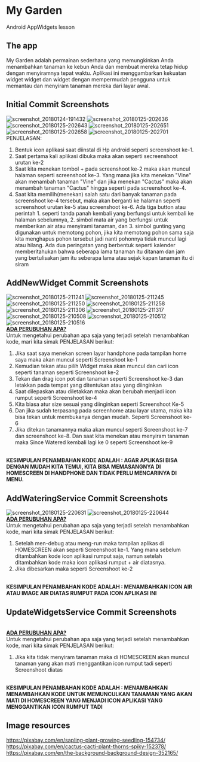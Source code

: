 # My Garden
Android AppWidgets lesson

## The app
My Garden adalah permainan sederhana yang memungkinkan Anda menambahkan tanaman ke kebun Anda dan membuat mereka tetap hidup dengan menyiramnya tepat waktu.
Aplikasi ini menggambarkan kekuatan widget widget dan widget dengan mempermudah pengguna untuk memantau dan menyiram tanaman mereka dari layar awal.

## Initial Commit Screenshots

![screenshot_20180124-191432](https://user-images.githubusercontent.com/21364340/35390027-de40ce5c-018e-11e8-9e66-28abef7c0c7b.png)
![screenshot_20180125-202636](https://user-images.githubusercontent.com/21364340/35390732-468771d0-0191-11e8-9ee8-007a6d03da3f.png)
![screenshot_20180125-202643](https://user-images.githubusercontent.com/21364340/35390734-4ad57796-0191-11e8-9175-0ba929d61129.png)
![screenshot_20180125-202651](https://user-images.githubusercontent.com/21364340/35390736-4dfa26b0-0191-11e8-8604-022c6be7e0c7.png)
![screenshot_20180125-202658](https://user-images.githubusercontent.com/21364340/35390737-4e895e7a-0191-11e8-89b2-3af2698f25a8.png)
![screenshot_20180125-202701](https://user-images.githubusercontent.com/21364340/35390739-4f4e6b5c-0191-11e8-95fe-089e0348e4c5.png)
<br>
PENJELASAN: <br>
<ol>
  <li> Bentuk icon aplikasi saat diinstal di Hp android seperti screenshoot ke-1. </li> 
  <li> Saat pertama kali aplikasi dibuka maka akan seperti secreenshoot urutan ke-2 </li>
  <li> Saat kita menekan tombol + pada screenshoot ke-2 maka akan muncul halaman seperti screenshoot ke-3. Yang mana jika kita menekan "Vine" akan menambah tanaman "Vine" dan jika menekan "Cactus" maka akan menambah tanaman "Cactus" hingga seperti pada screenshoot ke-4.</li> 
  <li> Saat kita memilih(menekan) salah satu dari banyak tanaman pada screenshoot ke-4 tersebut, maka akan berganti ke halaman seperti screenshoot urutan ke-5 atau screenshoot ke-6. Ada tiga button atau perintah 1. seperti tanda panah kembali yang berfungsi untuk kembali ke halaman sebelumnya, 2. simbol mata air yang berfungsi untuk memberikan air atau menyirami tanaman, dan 3. simbol gunting yang digunakan untuk memotong pohon, jika kita memotong pohon sama saja kita menghapus pohon tersebut jadi nanti pohonnya tidak muncul lagi atau hilang. Ada dua peringatan yang berbentuk seperti kalender memberitahukan bahwa seberapa lama tanaman itu ditanam dan jam yang bertulisakan jam itu seberapa lama atau sejak kapan tanaman itu di siram </li>
</ol>

## AddNewWidget Commit Screenshots
![screenshot_20180125-211241](https://user-images.githubusercontent.com/21364340/35392813-e7edc5a0-0197-11e8-8ad8-f996576acb0a.png)
![screenshot_20180125-211245](https://user-images.githubusercontent.com/21364340/35392817-e83f03c0-0197-11e8-8b27-e217d98ee526.png)
![screenshot_20180125-211250](https://user-images.githubusercontent.com/21364340/35392818-e89ad006-0197-11e8-9b3c-b627e0a7e93d.png)
![screenshot_20180125-211258](https://user-images.githubusercontent.com/21364340/35392819-e8eef3c0-0197-11e8-9285-39735f96f024.png)
![screenshot_20180125-211306](https://user-images.githubusercontent.com/21364340/35392821-e95b71ee-0197-11e8-813b-709923c75684.png)
![screenshot_20180125-211317](https://user-images.githubusercontent.com/21364340/35392822-e9acc260-0197-11e8-87c3-a4b46f78c4f0.png)
![screenshot_20180125-210508](https://user-images.githubusercontent.com/21364340/35392804-e6d1e99e-0197-11e8-9f95-749be5395b75.png)
![screenshot_20180125-210512](https://user-images.githubusercontent.com/21364340/35392807-e7322d68-0197-11e8-84bb-b878e78e6529.png)
![screenshot_20180125-210516](https://user-images.githubusercontent.com/21364340/35392809-e7a417fc-0197-11e8-9c62-0d59399b2873.png)
<br>
<u> <b> ADA PERUBUHAN APA? </b> </u> <br>
Untuk mengetahui perubahan apa saja yang terjadi setelah menambahkan kode, mari kita simak PENJELASAN berikut: <br>
<ol>
  <li> Jika saat saya menekan screen layar handphone pada tampilan home saya maka akan muncul seperti Screenshoot ke-1 </li>
  <li> Kemudian tekan atau pilih Widget maka akan muncul dan cari icon seperti tanaman seperti Screenshoot ke-2 </li>
  <li> Tekan dan drag icon pot dan tanaman seperti Screenshoot ke-3 dan letakkan pada tempat yang ditentukan atau yang diinginkan</li>
  <li> Saat dilepaskan atau diletakkan maka akan berubah menjadi icon rumput seperti Screenshoot ke-4</li>
  <li> Kita biasa atur size sesuai yang diinginkan seperti Screenshoot Ke-5</li>
  <li> Dan jika sudah terpasang pada screenhome atau layar utama, maka kita bisa tekan untuk membukanya dengan mudah. Seperti Screenshoot ke-6 </li>
  <li> Jika ditekan tanamannya maka akan muncul seperti Screenshoot ke-7 dan screenshoot ke-8. Dan saat kita menekan atau menyiram tanaman maka Since Watered kembali lagi ke 0 seperti Screenshoot ke-9 </li>
  </ol>
  <br>
  <b> KESIMPULAN PENAMBAHAN KODE ADALAH : AGAR APLIKASI BISA DENGAN MUDAH KITA TEMUI, KITA BISA MEMASANGNYA DI HOMESCREEN DI HANDPHONE DAN TIDAK PERLU MENCARINYA DI MENU. </b>
  <br>
  
## AddWateringService Commit Screenshots
![screenshot_20180125-220631](https://user-images.githubusercontent.com/21364340/35396028-bae31e94-01a0-11e8-800f-66656a2d1ba1.png)
![screenshot_20180125-220644](https://user-images.githubusercontent.com/21364340/35396029-bb2bff74-01a0-11e8-9a0e-cd93376bf0bd.png)
<br>
<u> <b> ADA PERUBUHAN APA? </b> </u> <br>
Untuk mengetahui perubahan apa saja yang terjadi setelah menambahkan kode, mari kita simak PENJELASAN berikut: <br>
<ol>
  <li> Setelah men-debug atau meng-run maka tampilan aplikas di HOMESCREEN akan seperti Screenshoot ke-1. Yang mana sebelum ditambahkan kode icon aplikasi rumput saja, namun setelah ditambahkan kode maka icon aplikasi rumput + air diatasnya. </li>
  <li> Jika dibesarkan maka seperti Screenshoot ke-2 </li>
  </ol>
  <br>
  <b> KESIMPULAN PENAMBAHAN KODE ADALAH : MENAMBAHKAN ICON AIR ATAU IMAGE AIR DIATAS RUMPUT PADA ICON APLIKASI INI </b>
  <br>

## UpdateWidgetsService Commit Screenshots
<br>
<u> <b> ADA PERUBUHAN APA? </b> </u> <br>
Untuk mengetahui perubahan apa saja yang terjadi setelah menambahkan kode, mari kita simak PENJELASAN berikut: <br>
<ol>
  <li> Jika kita tidak menyiram tanaman maka di HOMESCREEN akan muncul tanaman yang akan mati menggantikan icon rumput tadi seperti Screenshoot diatas </li>
  </ol>
  <br>
  <b> KESIMPULAN PENAMBAHAN KODE ADALAH : MENAMBAHKAN MENAMBAHKAN KODE UNTUK MEMUNCULKAN TANAMAN YANG AKAN MATI DI HOMESCREEN YANG MENJADI ICON APLIKASI YANG MENGGANTIKAN ICON RUMPUT TADI </b>
  <br>
  
## Image resources
https://pixabay.com/en/sapling-plant-growing-seedling-154734/
https://pixabay.com/en/cactus-cacti-plant-thorns-spiky-152378/
https://pixabay.com/en/the-background-background-design-352165/
